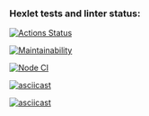 ### Hexlet tests and linter status:
[![Actions Status](https://github.com/ilyaozhereliev/frontend-project-lvl1/workflows/hexlet-check/badge.svg)](https://github.com/ilyaozhereliev/frontend-project-lvl1/actions)

[![Maintainability](https://api.codeclimate.com/v1/badges/2469e283ed3ccdcbbf70/maintainability)](https://codeclimate.com/github/ilyaozhereliev/frontend-project-lvl1/maintainability)

[![Node CI](https://github.com/ilyaozhereliev/frontend-project-lvl1/workflows/ci/badge.svg)](https://github.com/ilyaozhereliev/frontend-project-lvl1/actions)

[![asciicast](https://asciinema.org/a/tizZ9TghVmRRoaKoIhQ3sAjPp.svg)](https://asciinema.org/a/tizZ9TghVmRRoaKoIhQ3sAjPp)

[![asciicast](https://asciinema.org/a/97ytNjZxXD7Q9B7tF2hvobPZn.svg)](https://asciinema.org/a/97ytNjZxXD7Q9B7tF2hvobPZn)